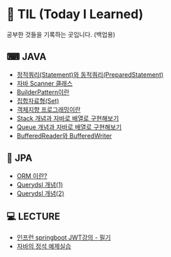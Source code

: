 # 💬 TIL (Today I Learned)

공부한 것들을 기록하는 곳입니다. (백업용)

## ⌨ JAVA
* [정적쿼리(Statement)와 동적쿼리(PreparedStatement)](https://github.com/leeesu/TIL/blob/main/Java/BuilderPattern%EC%9D%B4%EB%9E%80.md)
* [자바 Scanner 클래스](https://github.com/leeesu/TIL/blob/main/Java/%EC%9E%90%EB%B0%94%20Scanner%20%ED%81%B4%EB%9E%98%EC%8A%A4.md)
* [BuilderPattern이란](https://github.com/leeesu/TIL/blob/main/Java/BuilderPattern%EC%9D%B4%EB%9E%80.md)
* [집합자료형(Set)](https://github.com/leeesu/TIL/blob/main/Java/%EC%A7%91%ED%95%A9%EC%9E%90%EB%A3%8C%ED%98%95%20(Set).md)
* [객체지향 프로그래밍이란](https://github.com/leeesu/TIL/blob/main/Java/%EA%B0%9D%EC%B2%B4%EC%A7%80%ED%96%A5%20%ED%94%84%EB%A1%9C%EA%B7%B8%EB%9E%98%EB%B0%8D%EC%9D%B4%EB%9E%80.md)
* [Stack 개념과 자바로 배열로 구현해보기](https://github.com/leeesu/TIL/blob/main/Java/Stack%20%EA%B0%9C%EB%85%90%EA%B3%BC%20%EC%9E%90%EB%B0%94%EB%A1%9C%20%EB%B0%B0%EC%97%B4%EB%A1%9C%20%EA%B5%AC%ED%98%84%ED%95%B4%EB%B3%B4%EA%B8%B0.md)
* [Queue 개념과 자바로 배열로 구현해보기](https://github.com/leeesu/TIL/blob/main/Java/Queue%20%EA%B0%9C%EB%85%90%EA%B3%BC%20%EC%9E%90%EB%B0%94%EB%A1%9C%20%EB%B0%B0%EC%97%B4%EB%A1%9C%20%EA%B5%AC%ED%98%84%ED%95%B4%EB%B3%B4%EA%B8%B0.md)
* [BufferedReader와 BufferedWriter](https://github.com/leeesu/TIL/blob/main/Java/BufferedReader%EC%99%80%20BufferedWriter.md)


## 💾 JPA
* [ORM 이란?](https://github.com/leeesu/TIL/blob/main/JPA/ORM%20%EC%9D%B4%EB%9E%80.md)
* [Querydsl 개념(1)](https://github.com/leeesu/TIL/blob/main/JPA/QueryDSL%20%EA%B0%9C%EB%85%90%20(1)%20-%20QueryDSL%EC%9D%B4%EB%9E%80.md)
* [Querydsl 개념(2)](https://github.com/leeesu/TIL/blob/main/JPA/QueryDSL%20%EA%B0%9C%EB%85%90(2)%20-%20QueryDSL%20%EC%B0%B8%EA%B3%A0%EC%82%AC%ED%95%AD%20%EB%B0%8F%2C%20%EB%AC%B8%EB%B2%95%20%EC%9D%B5%ED%9E%88%EA%B8%B0.md)


## 💻 LECTURE
* [인프런 springboot JWT강의 - 필기](https://github.com/leeesu/jwt-tutorual)
* [자바의 정석 예제실습](https://github.com/leeesu/TIL/tree/main/%EC%9E%90%EB%B0%94%EC%9D%98%20%EC%A0%95%EC%84%9D/StandardOfJava)

